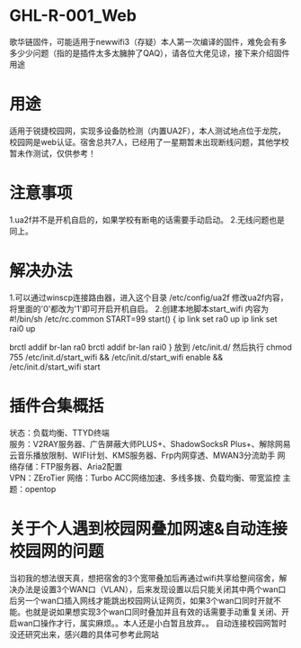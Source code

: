 # GHL-R-001_Web
歌华链固件，可能适用于newwifi3（存疑）本人第一次编译的固件，难免会有多多少少问题（指的是插件太多太臃肿了QAQ），请各位大佬见谅，接下来介绍固件用途
# 用途
适用于锐捷校园网，实现多设备防检测（内置UA2F），本人测试地点位于龙院，校园网是web认证。宿舍总共7人，已经用了一星期暂未出现断线问题，其他学校暂未作测试，仅供参考！
# 注意事项
1.ua2f并不是开机自启的，如果学校有断电的话需要手动启动。
2.无线问题也是同上。
# 解决办法
1.可以通过winscp连接路由器，进入这个目录
/etc/config/ua2f
修改ua2f内容，将里面的'0'都改为'1'即可开启开机自启。
2.创建本地脚本start_wifi
内容为
#!/bin/sh /etc/rc.common
START=99
start() {
  ip link set ra0 up
  ip link set rai0 up

  brctl addif br-lan ra0
  brctl addif br-lan rai0
}
放到 /etc/init.d/ 然后执行 chmod 755 /etc/init.d/start_wifi && /etc/init.d/start_wifi enable && /etc/init.d/start_wifi start
# 插件合集概括
状态：负载均衡、TTYD终端  
服务：V2RAY服务器、广告屏蔽大师PLUS+、ShadowSocksR Plus+、解除网易云音乐播放限制、WIFI计划、KMS服务器、Frp内网穿透、MWAN3分流助手
网络存储：FTP服务器、Aria2配置  
VPN：ZEroTier
网络：Turbo ACC网络加速、多线多拨、负载均衡、带宽监控
主题：opentop
# 关于个人遇到校园网叠加网速&自动连接校园网的问题
当初我的想法很天真，想把宿舍的3个宽带叠加后再通过wifi共享给整间宿舍，解决办法是设置3个WAN口（VLAN），后来发现设置以后只能关闭其中两个wan口后另一个wan口插入网线才能跳出校园网认证网页，如果3个wan口同时开就不能。也就是说如果想实现3个wan口同时叠加并且有效的话需要手动重复关闭、开启wan口操作才行，属实麻烦。。本人还是小白暂且放弃。。
自动连接校园网暂时没还研究出来，感兴趣的具体可参考此网站
